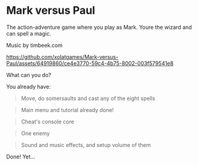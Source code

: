 # Mark versus Paul

The action-adventure game where you play as Mark. Youre the wizard and can spell a magic.

Music by timbeek.com

https://github.com/xolatgames/Mark-versus-Paul/assets/64919860/ce4e3770-59c4-4b75-8002-003f579541e8

What can you do?

You already have:

> Move, do somersaults and cast any of the eight spells

> Main menu and tutorial already done!

> Cheat's console core

> One enemy

> Sound and music effects, and setup volume of them

Done! Yet...
